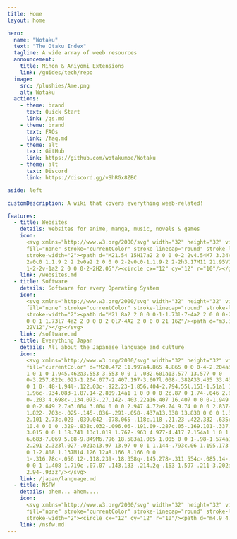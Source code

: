 ```yaml
---
title: Home
layout: home

hero:
  name: "Wotaku"
  text: "The Otaku Index"
  tagline: A wide array of weeb resources
  announcement:
    title: Mihon & Aniyomi Extensions
    link: /guides/tech/repo
  image:
    src: /plushies/Ame.png
    alt: Wotaku
  actions:
    - theme: brand
      text: Quick Start
      link: /qs.md
    - theme: brand
      text: FAQs
      link: /faq.md
    - theme: alt
      text: GitHub
      link: https://github.com/wotakumoe/Wotaku
    - theme: alt
      text: Discord
      link: https://discord.gg/vShRGx8ZBC

aside: left

customDescription: A wiki that covers everything weeb-related!

features:
  - title: Websites
    details: Websites for anime, manga, music, novels & games
    icon:
      <svg xmlns="http://www.w3.org/2000/svg" width="32" height="32" viewBox="0 0 24 24"><g
      fill="none" stroke="currentColor" stroke-linecap="round" stroke-linejoin="round"
      stroke-width="2"><path d="M21.54 15H17a2 2 0 0 0-2 2v4.54M7 3.34V5a3 3 0 0 0 3 3v0a2 2 0 0 1 2
      2v0c0 1.1.9 2 2 2v0a2 2 0 0 0 2-2v0c0-1.1.9-2 2-2h3.17M11 21.95V18a2 2 0 0 0-2-2v0a2 2 0 0
      1-2-2v-1a2 2 0 0 0-2-2H2.05"/><circle cx="12" cy="12" r="10"/></g></svg>
    link: /websites.md
  - title: Software
    details: Software for every Operating System
    icon:
      <svg xmlns="http://www.w3.org/2000/svg" width="32" height="32" viewBox="0 0 24 24"><g
      fill="none" stroke="currentColor" stroke-linecap="round" stroke-linejoin="round"
      stroke-width="2"><path d="M21 8a2 2 0 0 0-1-1.73l-7-4a2 2 0 0 0-2 0l-7 4A2 2 0 0 0 3 8v8a2 2 0
      0 0 1 1.73l7 4a2 2 0 0 0 2 0l7-4A2 2 0 0 0 21 16Z"/><path d="m3.3 7l8.7 5l8.7-5M12
      22V12"/></g></svg>
    link: /software.md
  - title: Everything Japan
    details: All about the Japanese language and culture
    icon:
      <svg xmlns="http://www.w3.org/2000/svg" width="32" height="32" viewBox="0 0 24 24"><path
      fill="currentColor" d="M20.472 11.997a4.865 4.865 0 0 0-4-2.204a5.592 5.592 0 0 0-.131-1.024a1
      1 0 1 0-1.945.462a3.553 3.553 0 0 1 .082.601a13.577 13.577 0 0
      0-3.257.822c.023-1.204.077-2.407.197-3.607l.038-.382A33.435 33.435 0 0 0 14.938 6l.12-.03a1 1
      0 1 0-.48-1.94l-.122.03c-.922.23-1.856.404-2.794.55l.151-1.51a1 1 0 0 0-1.99-.2l-.196
      1.96c-.934.083-1.87.14-2.809.14a1 1 0 0 0 0 2c.87 0 1.74-.046 2.607-.114a46.66 46.66 0 0
      0-.203 4.698c-.134.073-.27.142-.403.22a16.407 16.407 0 0 0-1.949 1.31l-.022.018a13.74 13.74 0
      0 0-2.649 2.7a3.004 3.004 0 0 0 2.947 4.72a9.74 9.74 0 0 0 2.837-1.014a.996.996 0 0 0
      1.822-.703c-.025-.145-.036-.291-.058-.437a13.838 13.838 0 0 0 1.314-1.155a13.167 13.167 0 0 0
      2.101-2.73c.023-.039.042-.078.065-.118c.118-.21.23-.422.332-.635c.053-.111.102-.222.151-.333a10.4
      10.4 0 0 0 .329-.838c.032-.096.06-.191.09-.287c.05-.169.101-.337.141-.504l.005-.018A3.015
      3.015 0 0 1 18.741 13c1.019 1.767-.963 4.977-4.417 7.154a1 1 0 1 0 1.067 1.692c4.499-2.836
      6.683-7.069 5.08-9.849M6.796 18.583a1.005 1.005 0 0 1-.98-1.574a11.893 11.893 0 0 1
      2.291-2.323l.027-.021a13.97 13.97 0 0 1 1.144-.793c.06 1.195.173 2.386.326 3.574a8.185 8.185 0
      0 1-2.808 1.137M14.126 12a8.166 8.166 0 0
      1-.316.78c-.056.12-.118.239-.18.358q-.145.278-.311.554c-.085.14-.172.279-.265.418a11.48 11.48
      0 0 1-1.408 1.719c-.07.07-.143.133-.214.2q-.163-1.597-.211-3.202a12.513 12.513 0 0 1
      2.94-.933z"/></svg>
    link: /japan/language.md
  - title: NSFW
    details: ahem... ahem....
    icon:
      <svg xmlns="http://www.w3.org/2000/svg" width="32" height="32" viewBox="0 0 24 24"><g
      fill="none" stroke="currentColor" stroke-linecap="round" stroke-linejoin="round"
      stroke-width="2"><circle cx="12" cy="12" r="10"/><path d="m4.9 4.9l14.2 14.2"/></g></svg>
    link: /nsfw.md
---
```


<script setup>
const images = {
  normal: {
    "/plushies/Fuwawa.png": "linear-gradient(-30deg, #FEE097, #f7f6c8)",
    "/plushies/Elizabeth.png": "linear-gradient(-30deg, #FEE097, #f7f6c8)",
    "/plushies/Mococo.png": "linear-gradient(-30deg, #FEE097, #f7f6c8)",
    "/plushies/Mumei.png": "linear-gradient(-30deg, #FEE097, #f7f6c8)",
    "/plushies/Ame.png": "linear-gradient(-30deg, #FEE097, #f7f6c8)",
    "/plushies/Bae.png": "linear-gradient(-30deg, #FEE097, #f7f6c8)",
    "/plushies/Kronii.png": "linear-gradient(-30deg, #FEE097, #f7f6c8)",
    "/plushies/Biboo.png": "linear-gradient(-30deg, #FEE097, #f7f6c8)",
    "/plushies/Sana.png": "linear-gradient(-30deg, #FEE097, #f7f6c8)",
    "/plushies/Shiori.png": "linear-gradient(-30deg, #FEE097, #f7f6c8)",
    "/plushies/Nerissa.png": "linear-gradient(-30deg, #FEE097, #f7f6c8)",
    "/plushies/Cecilia.png": "linear-gradient(-30deg, #FEE097, #f7f6c8)",
    "/plushies/Gura.png": "linear-gradient(-30deg, #FEE097, #f7f6c8)",
    "/plushies/Raora.png": "linear-gradient(-30deg, #FEE097, #f7f6c8)",
    "/plushies/Gigi.png": "linear-gradient(-30deg, #FEE097, #f7f6c8)",
    "/plushies/Fauna.png": "linear-gradient(-30deg, #FEE097, #f7f6c8)",
    "/plushies/Ina.png": "linear-gradient(-30deg, #532bc2, #a594f9)",
    "/plushies/Irys.png": "linear-gradient(-30deg, #FEE097, #f7f6c8)",
    "/plushies/Kiara.png": "linear-gradient(-30deg, #FEE097, #f7f6c8)",
    "/plushies/Calli.png": "linear-gradient(-30deg, #FEE097, #f7f6c8)",
  },
};

const mode = "normal";

function randomPlushie() {
  const entries = Object.entries(images[mode]);
  const randomEntry = entries[Math.floor(Math.random() * entries.length)];
  const [bg, color] = randomEntry;
  return [bg, color];
}

const handleClick = () => {
  const [bg, color] = randomPlushie();
  document.documentElement.style.setProperty("--vp-home-hero-image-background-image", color);
  document.querySelector(".VPImage.image-src").src = bg;
}

const icon = document.querySelector(".VPImage.image-src");

if (icon) {
  icon.addEventListener("click", handleClick);
}
</script>
